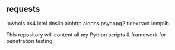 ## requests
ipwhois
bs4
lxml
dnslib
aiohttp
aiodns
psycopg2
tldextract
icmplib

This repository will content all my Python scripts & framework for penetration testing
